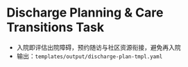 # Discharge Planning & Care Transitions Task

- 入院即评估出院障碍，预约随访与社区资源衔接，避免再入院
- 输出：`templates/output/discharge-plan-tmpl.yaml`

